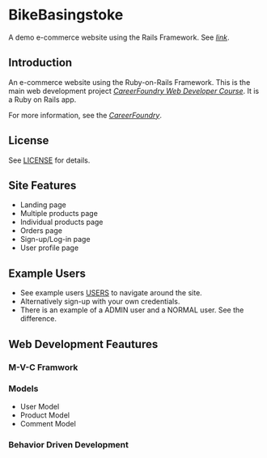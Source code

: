 # BikeBasingstoke
A demo e-commerce website using the Rails Framework.
See [*link*](https://bikebasingstokerailsdemo.herokuapp.com).

## Introduction

An e-commerce website using the Ruby-on-Rails Framework. This is the main web development project [*CareerFoundry Web Developer Course*](https://careerfoundry.com/en/courses/become-a-web-developer/). It is a Ruby on Rails app.

For more information, see the [*CareerFoundry*](https://careerfoundry.com).

## License

See [LICENSE](LICENSE) for details.

## Site Features
*   Landing page 
*   Multiple products page
*   Individual products page
*   Orders page
*   Sign-up/Log-in page
*   User profile page

## Example Users

*   See example users [USERS](USER.md) to navigate around the site.
*   Alternatively sign-up with your own credentials.
*   There is an example of a ADMIN user and a NORMAL user. See the difference.

## Web Development Feautures

### M-V-C Framwork

### Models
*   User Model
*   Product Model
*   Comment Model

### Behavior Driven Development
